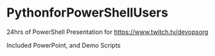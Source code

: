 # PythonforPowerShellUsers
24hrs of PowerShell Presentation for https://www.twitch.tv/devopsorg

Included PowerPoint, and Demo Scripts
